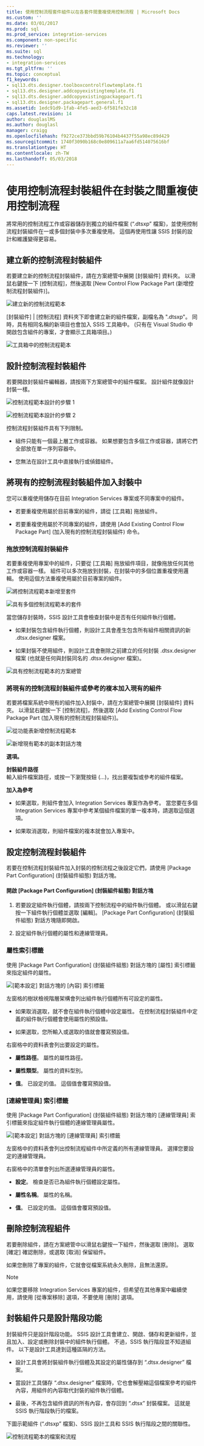 ```yaml
---
title: 使用控制流程套件組件以在各套件間重複使用控制流程 | Microsoft Docs
ms.custom: ''
ms.date: 03/01/2017
ms.prod: sql
ms.prod_service: integration-services
ms.component: non-specific
ms.reviewer: ''
ms.suite: sql
ms.technology:
- integration-services
ms.tgt_pltfrm: ''
ms.topic: conceptual
f1_keywords:
- sql13.dts.designer.toolboxcontrolflowtemplate.f1
- sql13.dts.designer.addcopyexistingtemplate.f1
- sql13.dts.designer.addcopyexistingpackagepart.f1
- sql13.dts.designer.packagepart.general.f1
ms.assetid: 1edc91d9-1fab-4fe5-aed3-6f581fe32c18
caps.latest.revision: 14
author: douglaslMS
ms.author: douglasl
manager: craigg
ms.openlocfilehash: f9272ce373bbd59b76104b4437f55a98ec89d429
ms.sourcegitcommit: 1740f3090b168c0e809611a7aa6fd514075616bf
ms.translationtype: HT
ms.contentlocale: zh-TW
ms.lasthandoff: 05/03/2018
---
```

# <a name="reuse-control-flow-across-packages-by-using-control-flow-package-parts"></a>使用控制流程封裝組件在封裝之間重複使用控制流程
  將常用的控制流程工作或容器儲存到獨立的組件檔案 (“.dtsxp” 檔案)，並使用控制流程封裝組件在一或多個封裝中多次重複使用。 這個再使用性讓 SSIS 封裝的設計和維護變得更容易。  
  
## <a name="create-a-new-control-flow-package-part"></a>建立新的控制流程封裝組件  
 若要建立新的控制流程封裝組件，請在方案總管中展開 [封裝組件]  資料夾。 以滑鼠右鍵按一下 [控制流程]，然後選取 [New Control Flow Package Part (新增控制流程封裝組件)]。  
  
 ![建立新的控制流程範本](../integration-services/media/control-flow-templates-create-new.png "建立新的控制流程範本")  
  
 [封裝組件] | [控制流程] 資料夾下即會建立新的組件檔案，副檔名為 ".dtsxp"。 同時，具有相同名稱的新項目也會加入 SSIS 工具箱中。 (只有在 Visual Studio 中開啟包含組件的專案，才會顯示工具箱項目。)  
  
 ![工具箱中的控制流程範本](../integration-services/media/control-flow-templates-in-toolbox.png "工具箱中的控制流程範本")  
  
## <a name="design-a-control-flow-package-part"></a>設計控制流程封裝組件  
 若要開啟封裝組件編輯器，請按兩下方案總管中的組件檔案。 設計組件就像設計封裝一樣。  
  
 ![控制流程範本設計的步驟 1](../integration-services/media/control-flow-template-design-step-1.png "控制流程範本設計的步驟 1")  
  
 ![控制流程範本設計的步驟 2](../integration-services/media/control-flow-template-design-step-2.png "控制流程範本設計的步驟 2")  
  
 控制流程封裝組件具有下列限制。  
  
-   組件只能有一個最上層工作或容器。 如果想要包含多個工作或容器，請將它們全部放在單一序列容器中。  
  
-   您無法在設計工具中直接執行或偵錯組件。  
  
## <a name="add-an-existing-control-flow-package-part-to-a-package"></a>將現有的控制流程封裝組件加入封裝中  
 您可以重複使用儲存在目前 Integration Services 專案或不同專案中的組件。  
  
-   若要重複使用屬於目前專案的組件，請從 [工具箱] 拖放組件。  
  
-   若要重複使用屬於不同專案的組件，請使用 [Add Existing Control Flow Package Part] (加入現有的控制流程封裝組件)  命令。  
  
### <a name="drag-and-drop-a-control-flow-package-part"></a>拖放控制流程封裝組件  
 若要重複使用專案中的組件，只要從 [工具箱] 拖放組件項目，就像拖放任何其他工作或容器一樣。 組件可以多次拖放到封裝，在封裝中的多個位置重複使用邏輯。 使用這個方法重複使用屬於目前專案的組件。  
  
 ![將控制流程範本新增至套件](../integration-services/media/control-flow-templates-add-to-package.png "將控制流程範本新增至套件")  
  
 ![具有多個控制流程範本的套件](../integration-services/media/control-flow-templates-in-package.png "具有多個控制流程範本的套件")  
  
 當您儲存封裝時，SSIS 設計工具會檢查封裝中是否有任何組件執行個體。  
  
-   如果封裝包含組件執行個體，則設計工具會產生包含所有組件相關資訊的新 .dtsx.designer 檔案。  
  
-   如果封裝不使用組件，則設計工具會刪除之前建立的任何封裝 .dtsx.designer 檔案 (也就是任何與封裝同名的 .dtsx.designer 檔案)。  
  
 ![具有控制流程範本的方案總管](../integration-services/media/control-flow-templates-in-solution-explorer.png "具有控制流程範本的方案總管")  
  
### <a name="add-a-copy-of-an-existing-control-flow-package-part-or-a-reference-to-an-existing-part"></a>將現有的控制流程封裝組件或參考的複本加入現有的組件  
 若要將檔案系統中現有的組件加入封裝中，請在方案總管中展開 [封裝組件]  資料夾。 以滑鼠右鍵按一下 [控制流程]，然後選取 [Add Existing Control Flow Package Part (加入現有的控制流程封裝組件)]。  
  
 ![從功能表新增控制流程範本](../integration-services/media/control-flow-templates-add-from-menu.png "從功能表新增控制流程範本")  
  
 ![新增現有範本的副本對話方塊](../integration-services/media/control-flow-templates-add-copy-dialog.png "新增現有範本的副本對話方塊")  
  
 **選項。**  
  
 **封裝組件路徑**  
 輸入組件檔案路徑，或按一下瀏覽按鈕 (…)，找出要複製或參考的組件檔案。  
  
 **加入為參考**  
 -   如果選取，則組件會加入 Integration Services 專案作為參考。 當您要在多個 Integration Services 專案中參考某個組件檔案的單一複本時，請選取這個選項。  
  
-   如果取消選取，則組件檔案的複本就會加入專案中。  
  
## <a name="configure-a-control-flow-package-part"></a>設定控制流程封裝組件  
 若要在控制流程封裝組件加入封裝的控制流程之後設定它們，請使用 [Package Part Configuration] (封裝組件組態)    對話方塊。  
  
#### <a name="to-open-the-package-part-configuration-dialog-box"></a>開啟 [Package Part Configuration] (封裝組件組態) 對話方塊  
  
1.  若要設定組件執行個體，請按兩下控制流程中的組件執行個體。 或以滑鼠右鍵按一下組件執行個體並選取 [編輯]。 [Package Part Configuration] (封裝組件組態)  對話方塊隨即開啟。  
  
2.  設定組件執行個體的屬性和連線管理員。  
  
### <a name="properties-tab"></a>屬性索引標籤  
 使用 [Package Part Configuration] (封裝組件組態)  對話方塊的 [屬性]   索引標籤來指定組件的屬性。  
  
 ![[範本設定] 對話方塊的 [內容] 索引標籤](../integration-services/media/template-configuration-properties-tab.png "[範本設定] 對話方塊的 [內容] 索引標籤")  
  
 左窗格的樹狀檢視階層架構會列出組件執行個體所有可設定的屬性。  
  
-   如果取消選取，就不會在組件執行個體中設定屬性。 在控制流程封裝組件中定義的組件執行個體會使用屬性的預設值。  
  
-   如果選取，您所輸入或選取的值就會覆寫預設值。  
  
 右窗格中的資料表會列出要設定的屬性。  
  
-   **屬性路徑**。 屬性的屬性路徑。  
  
-   **屬性類型**。 屬性的資料型別。  
  
-   **值**。 已設定的值。 這個值會覆寫預設值。  
  
### <a name="connection-managers-tab"></a>[連線管理員] 索引標籤  
 使用 [Package Part Configuration] (封裝組件組態)   對話方塊的 [連線管理員]   索引標籤來指定組件執行個體的連線管理員屬性。  
  
 ![[範本設定] 對話方塊的 [連線管理員] 索引標籤](../integration-services/media/template-configuration-connection-managers-tab.png "[範本設定] 對話方塊的 [連線管理員] 索引標籤")  
  
 左窗格中的資料表會列出控制流程組件中所定義的所有連線管理員。 選擇您要設定的連線管理員。  
  
 右窗格中的清單會列出所選連線管理員的屬性。  
  
-   **設定**。 檢查是否已為組件執行個體設定屬性。  
  
-   **屬性名稱**。 屬性的名稱。  
  
-   **值**。 已設定的值。 這個值會覆寫預設值。  
  
## <a name="delete-a-control-flow-part"></a>刪除控制流程組件  
 若要刪除組件，請在方案總管中以滑鼠右鍵按一下組件，然後選取 [刪除]。 選取 [確定]  確認刪除，或選取 [取消]  保留組件。  
  
 如果您刪除了專案的組件，它就會從檔案系統永久刪除，且無法還原。  
  
> [!NOTE]  
>  如果您要移除 Integration Services 專案的組件，但希望在其他專案中繼續使用，請使用 [從專案移除] 選項，不要使用 [刪除] 選項。  
  
## <a name="package-parts-are-a-design-time-feature-only"></a>封裝組件只是設計階段功能  
 封裝組件只是設計階段功能。 SSIS 設計工具會建立、開啟、儲存和更新組件，並且加入、設定或刪除封裝中的組件執行個體。 不過，SSIS 執行階段並不知道組件。 以下是設計工具達到這種區隔的方法。  
  
-   設計工具會將封裝組件執行個體及其設定的屬性儲存到 “.dtsx.designer” 檔案。  
  
-   當設計工具儲存 “.dtsx.designer” 檔案時，它也會解壓縮這個檔案參考的組件內容，用組件的內容取代封裝的組件執行個體。  
  
-   最後，不再包含組件資訊的所有內容，會存回到 “.dtsx” 封裝檔案。 這就是 SSIS 執行階段執行的檔案。  
  
 下圖示範組件 (“.dtsxp” 檔案)、SSIS 設計工具和 SSIS 執行階段之間的關聯性。  
  
 ![控制流程範本的檔案和流程](../integration-services/media/control-flow-templates-intro.png "控制流程範本的檔案和流程")  
  
  
